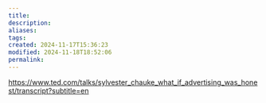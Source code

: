 ```yaml
---
title: 
description: 
aliases: 
tags: 
created: 2024-11-17T15:36:23
modified: 2024-11-18T18:52:06
permalink: 
---
```


https://www.ted.com/talks/sylvester_chauke_what_if_advertising_was_honest/transcript?subtitle=en
